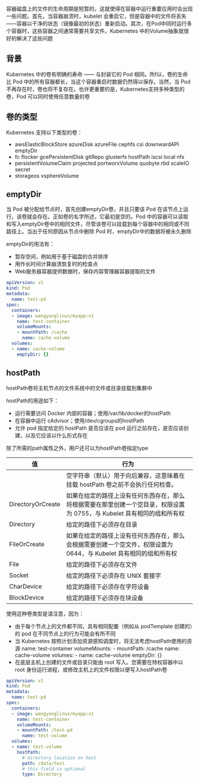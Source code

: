 容器磁盘上的文件的生命周期是短暂的，这就使得在容器中运行重要应用时会出现一些问题。首先，当容器崩溃时，kubelet 会重启它，但是容器中的文件将丢失——容器以干净的状态（镜像最初的状态）重新启动。其次，在Pod中同时运行多个容器时，这些容器之间通常需要共享文件。Kubernetes 中的Volume抽象就很好的解决了这些问题

## 背景

Kubernetes 中的卷有明确的寿命 —— 与封装它的 Pod 相同。所f以，卷的生命比 Pod 中的所有容器都长，当这个容器重启时数据仍然得以保存。当然，当 Pod 不再存在时，卷也将不复存在。也许更重要的是，Kubernetes支持多种类型的卷，Pod 可以同时使用任意数量的卷

## 卷的类型

Kubernetes 支持以下类型的卷：

- awsElasticBlockStore  azureDisk  azureFile  cephfs  csi downwardAPI  emptyDir 
- fc flocker  gcePersistentDisk  gitRepo  glusterfs  hostPath  iscsi  local  nfs
- persistentVolumeClaim  projected  portworxVolume  quobyte  rbd  scaleIO  secret 
- storageos vsphereVolume

## emptyDir

当 Pod 被分配给节点时，首先创建emptyDir卷，并且只要该 Pod 在该节点上运行，该卷就会存在。正如卷的名字所述，它最初是空的。Pod 中的容器可以读取和写入emptyDir卷中的相同文件，尽管该卷可以挂载到每个容器中的相同或不同路径上。当出于任何原因从节点中删除 Pod 时，emptyDir中的数据将被永久删除

<!--注意:容器崩溃不会从节点移除pod,因此emptyDir卷的数据在容器崩溃时是最安全的-->

emptyDir的用法有：

- 暂存空间，例如用于基于磁盘的合并排序
- 用作长时间计算崩溃恢复时的检查点
- Web服务器容器提供数据时，保存内容管理器容器提取的文件

```yaml
apiVersion: v1
kind: Pod
metadata:  
  name: test-pd
spec:  
  containers:  
  - image: wangyanglinux/myapp:v1
    name: test-container    
    volumeMounts:    
    - mountPath: /cache      
      name: cache-volume  
  volumes:  
  - name: cache-volume    
    emptyDir: {}
```

## hostPath

hostPath卷将主机节点的文件系统中的文件或目录挂载到集群中

hostPath的用途如下：

- 运行需要访问 Docker 内部的容器；使用/var/lib/docker的hostPath
- 在容器中运行 cAdvisor；使用/dev/cgroups的hostPath
- 允许 pod 指定给定的 hostPath 是否应该在 pod 运行之前存在，是否应该创建，以及它应该以什么形式存在

除了所需的path属性之外，用户还可以为hostPath卷指定type

| 值                | 行为                                                         |
| ----------------- | ------------------------------------------------------------ |
|                   | 空字符串（默认）用于向后兼容，这意味着在挂载 hostPath 卷之前不会执行任何检查。 |
| DirectoryOrCreate | 如果在给定的路径上没有任何东西存在，那么将根据需要在那里创建一个空目录，权限设置为 0755，与 Kubelet 具有相同的组和所有权 |
| Directory         | 给定的路径下必须存在目录                                     |
| FileOrCreate      | 如果在给定的路径上没有任何东西存在，那么会根据需要创建一个空文件，权限设置为 0644，与 Kubelet 具有相同的组和所有权 |
| File              | 给定的路径下必须存在文件                                     |
| Socket            | 给定的路径下必须存在 UNIX 套接字                             |
| CharDevice        | 给定的路径下必须存在字符设备                                 |
| BlockDevice       | 给定的路径下必须存在块设备                                   |

使用这种卷类型是请注意，因为：

- 由于每个节点上的文件都不同，具有相同配置（例如从 podTemplate 创建的）的 pod 在不同节点上的行为可能会有所不同
- 当 Kubernetes 按照计划添加资源感知调度时，将无法考虑hostPath使用的资源    name: test-container    volumeMounts:    - mountPath: /cache      name: cache-volume  volumes:  - name: cache-volume    emptyDir: {}
- 在底层主机上创建的文件或目录只能由 root 写入。您需要在特权容器中以 root 身份运行进程，或修改主机上的文件权限以便写入hostPath卷

```yaml
apiVersion: v1
kind: Pod
metadata:  
  name: test-pd
spec:  
  containers:  
  - image: wangyanglinux/myapp:v1    
    name: test-container    
    volumeMounts:    
    - mountPath: /test-pd      
      name: test-volume  
  volumes:  
  - name: test-volume   
    hostPath:
      # directory location on host      
      path: /data/test
      # this field is optional      
      type: Directory
```

